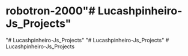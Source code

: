 # robotron-2000"# Lucashpinheiro-Js_Projects" 
"# Lucashpinheiro-Js_Projects" 
"# Lucashpinheiro-Js_Projects" 
#   L u c a s h p i n h e i r o - J s _ P r o j e c t s  
 